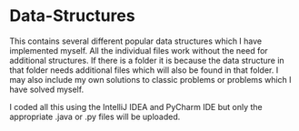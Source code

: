 # Data-Structures

This contains several different popular data structures which I have implemented myself. All the individual files work without the need for additional structures. If there is a folder it is because the data structure in that folder needs additional files which will also be found in that folder. I may also include my own solutions to classic problems or problems which I have solved myself.

I coded all this using the IntelliJ IDEA and PyCharm IDE but only the appropriate .java or .py files will be uploaded.
